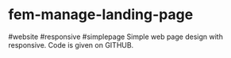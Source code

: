 # fem-manage-landing-page
#website
#responsive
#simplepage
Simple web page design with responsive. Code is given on GITHUB.
